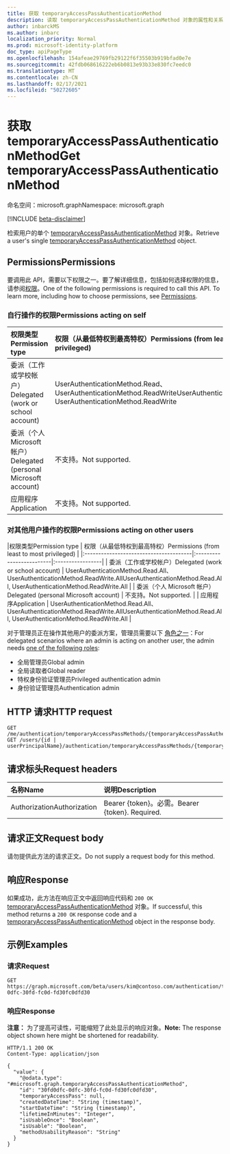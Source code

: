 ```yaml
---
title: 获取 temporaryAccessPassAuthenticationMethod
description: 读取 temporaryAccessPassAuthenticationMethod 对象的属性和关系。
author: inbarckMS
ms.author: inbarc
localization_priority: Normal
ms.prod: microsoft-identity-platform
doc_type: apiPageType
ms.openlocfilehash: 154afeae29769fb29122f6f35503b919bfad0e7e
ms.sourcegitcommit: 42fdb068616222eb6b0813e93b33e830fc7eedc0
ms.translationtype: MT
ms.contentlocale: zh-CN
ms.lasthandoff: 02/17/2021
ms.locfileid: "50272605"
---
```

# <a name="get-temporaryaccesspassauthenticationmethod"></a><span data-ttu-id="e0dff-103">获取 temporaryAccessPassAuthenticationMethod</span><span class="sxs-lookup"><span data-stu-id="e0dff-103">Get temporaryAccessPassAuthenticationMethod</span></span>
<span data-ttu-id="e0dff-104">命名空间：microsoft.graph</span><span class="sxs-lookup"><span data-stu-id="e0dff-104">Namespace: microsoft.graph</span></span>

[!INCLUDE [beta-disclaimer](../../includes/beta-disclaimer.md)]

<span data-ttu-id="e0dff-105">检索用户的单个  [temporaryAccessPassAuthenticationMethod](../resources/temporaryaccesspassauthenticationmethod.md) 对象。</span><span class="sxs-lookup"><span data-stu-id="e0dff-105">Retrieve a user's single  [temporaryAccessPassAuthenticationMethod](../resources/temporaryaccesspassauthenticationmethod.md) object.</span></span>

## <a name="permissions"></a><span data-ttu-id="e0dff-106">Permissions</span><span class="sxs-lookup"><span data-stu-id="e0dff-106">Permissions</span></span>
<span data-ttu-id="e0dff-p101">要调用此 API，需要以下权限之一。要了解详细信息，包括如何选择权限的信息，请参阅[权限](/graph/permissions-reference)。</span><span class="sxs-lookup"><span data-stu-id="e0dff-p101">One of the following permissions is required to call this API. To learn more, including how to choose permissions, see [Permissions](/graph/permissions-reference).</span></span>

### <a name="permissions-acting-on-self"></a><span data-ttu-id="e0dff-109">自行操作的权限</span><span class="sxs-lookup"><span data-stu-id="e0dff-109">Permissions acting on self</span></span>

|<span data-ttu-id="e0dff-110">权限类型</span><span class="sxs-lookup"><span data-stu-id="e0dff-110">Permission type</span></span>      | <span data-ttu-id="e0dff-111">权限（从最低特权到最高特权）</span><span class="sxs-lookup"><span data-stu-id="e0dff-111">Permissions (from least to most privileged)</span></span>              |
|:---------------------------------------|:-------------------------|
| <span data-ttu-id="e0dff-112">委派（工作或学校帐户）</span><span class="sxs-lookup"><span data-stu-id="e0dff-112">Delegated (work or school account)</span></span>     | <span data-ttu-id="e0dff-113">UserAuthenticationMethod.Read、UserAuthenticationMethod.ReadWrite</span><span class="sxs-lookup"><span data-stu-id="e0dff-113">UserAuthenticationMethod.Read, UserAuthenticationMethod.ReadWrite</span></span> |
| <span data-ttu-id="e0dff-114">委派（个人 Microsoft 帐户）</span><span class="sxs-lookup"><span data-stu-id="e0dff-114">Delegated (personal Microsoft account)</span></span> | <span data-ttu-id="e0dff-115">不支持。</span><span class="sxs-lookup"><span data-stu-id="e0dff-115">Not supported.</span></span> |
| <span data-ttu-id="e0dff-116">应用程序</span><span class="sxs-lookup"><span data-stu-id="e0dff-116">Application</span></span>                            | <span data-ttu-id="e0dff-117">不支持。</span><span class="sxs-lookup"><span data-stu-id="e0dff-117">Not supported.</span></span> |

### <a name="permissions-acting-on-other-users"></a><span data-ttu-id="e0dff-118">对其他用户操作的权限</span><span class="sxs-lookup"><span data-stu-id="e0dff-118">Permissions acting on other users</span></span>

|<span data-ttu-id="e0dff-119">权限类型</span><span class="sxs-lookup"><span data-stu-id="e0dff-119">Permission type</span></span>      | <span data-ttu-id="e0dff-120">权限（从最低特权到最高特权）</span><span class="sxs-lookup"><span data-stu-id="e0dff-120">Permissions (from least to most privileged)</span></span>              |
|:---------------------------------------|:-------------------------|:-----------------|
| <span data-ttu-id="e0dff-121">委派（工作或学校帐户）</span><span class="sxs-lookup"><span data-stu-id="e0dff-121">Delegated (work or school account)</span></span>     | <span data-ttu-id="e0dff-122">UserAuthenticationMethod.Read.All、UserAuthenticationMethod.ReadWrite.All</span><span class="sxs-lookup"><span data-stu-id="e0dff-122">UserAuthenticationMethod.Read.All, UserAuthenticationMethod.ReadWrite.All</span></span> |
| <span data-ttu-id="e0dff-123">委派（个人 Microsoft 帐户）</span><span class="sxs-lookup"><span data-stu-id="e0dff-123">Delegated (personal Microsoft account)</span></span> | <span data-ttu-id="e0dff-124">不支持。</span><span class="sxs-lookup"><span data-stu-id="e0dff-124">Not supported.</span></span> |
| <span data-ttu-id="e0dff-125">应用程序</span><span class="sxs-lookup"><span data-stu-id="e0dff-125">Application</span></span>                            | <span data-ttu-id="e0dff-126">UserAuthenticationMethod.Read.All、UserAuthenticationMethod.ReadWrite.All</span><span class="sxs-lookup"><span data-stu-id="e0dff-126">UserAuthenticationMethod.Read.All, UserAuthenticationMethod.ReadWrite.All</span></span> |

<span data-ttu-id="e0dff-127">对于管理员正在操作其他用户的委派方案，管理员需要以下 [角色之一](/azure/active-directory/users-groups-roles/directory-assign-admin-roles#available-roles)：</span><span class="sxs-lookup"><span data-stu-id="e0dff-127">For delegated scenarios where an admin is acting on another user, the admin needs [one of the following roles](/azure/active-directory/users-groups-roles/directory-assign-admin-roles#available-roles):</span></span>
* <span data-ttu-id="e0dff-128">全局管理员</span><span class="sxs-lookup"><span data-stu-id="e0dff-128">Global admin</span></span>
* <span data-ttu-id="e0dff-129">全局读取者</span><span class="sxs-lookup"><span data-stu-id="e0dff-129">Global reader</span></span>
* <span data-ttu-id="e0dff-130">特权身份验证管理员</span><span class="sxs-lookup"><span data-stu-id="e0dff-130">Privileged authentication admin</span></span>
* <span data-ttu-id="e0dff-131">身份验证管理员</span><span class="sxs-lookup"><span data-stu-id="e0dff-131">Authentication admin</span></span>

## <a name="http-request"></a><span data-ttu-id="e0dff-132">HTTP 请求</span><span class="sxs-lookup"><span data-stu-id="e0dff-132">HTTP request</span></span>

<!-- {
  "blockType": "ignored"
}
-->
``` http
GET /me/authentication/temporaryAccessPassMethods/{temporaryAccessPassAuthenticationMethodId}
GET /users/{id | userPrincipalName}/authentication/temporaryAccessPassMethods/{temporaryAccessPassAuthenticationMethodId}
```


## <a name="request-headers"></a><span data-ttu-id="e0dff-133">请求标头</span><span class="sxs-lookup"><span data-stu-id="e0dff-133">Request headers</span></span>
|<span data-ttu-id="e0dff-134">名称</span><span class="sxs-lookup"><span data-stu-id="e0dff-134">Name</span></span>|<span data-ttu-id="e0dff-135">说明</span><span class="sxs-lookup"><span data-stu-id="e0dff-135">Description</span></span>|
|:---|:---|
|<span data-ttu-id="e0dff-136">Authorization</span><span class="sxs-lookup"><span data-stu-id="e0dff-136">Authorization</span></span>|<span data-ttu-id="e0dff-p102">Bearer {token}。必需。</span><span class="sxs-lookup"><span data-stu-id="e0dff-p102">Bearer {token}. Required.</span></span>|


## <a name="request-body"></a><span data-ttu-id="e0dff-139">请求正文</span><span class="sxs-lookup"><span data-stu-id="e0dff-139">Request body</span></span>
<span data-ttu-id="e0dff-140">请勿提供此方法的请求正文。</span><span class="sxs-lookup"><span data-stu-id="e0dff-140">Do not supply a request body for this method.</span></span>

## <a name="response"></a><span data-ttu-id="e0dff-141">响应</span><span class="sxs-lookup"><span data-stu-id="e0dff-141">Response</span></span>

<span data-ttu-id="e0dff-142">如果成功，此方法在响应正文中返回响应代码和 `200 OK` [temporaryAccessPassAuthenticationMethod](../resources/temporaryaccesspassauthenticationmethod.md) 对象。</span><span class="sxs-lookup"><span data-stu-id="e0dff-142">If successful, this method returns a `200 OK` response code and a [temporaryAccessPassAuthenticationMethod](../resources/temporaryaccesspassauthenticationmethod.md) object in the response body.</span></span>

## <a name="examples"></a><span data-ttu-id="e0dff-143">示例</span><span class="sxs-lookup"><span data-stu-id="e0dff-143">Examples</span></span>

### <a name="request"></a><span data-ttu-id="e0dff-144">请求</span><span class="sxs-lookup"><span data-stu-id="e0dff-144">Request</span></span>
<!-- {
  "blockType": "request",
  "name": "get_temporaryaccesspassauthenticationmethod"
}
-->
``` http
GET https://graph.microsoft.com/beta/users/kim@contoso.com/authentication/temporaryAccessPassMethods/30fd0dfc-0dfc-30fd-fc0d-fd30fc0dfd30
```


### <a name="response"></a><span data-ttu-id="e0dff-145">响应</span><span class="sxs-lookup"><span data-stu-id="e0dff-145">Response</span></span>
<span data-ttu-id="e0dff-146">**注意：** 为了提高可读性，可能缩短了此处显示的响应对象。</span><span class="sxs-lookup"><span data-stu-id="e0dff-146">**Note:** The response object shown here might be shortened for readability.</span></span>
<!-- {
  "blockType": "response",
  "truncated": true,
  "@odata.type": "microsoft.graph.temporaryAccessPassAuthenticationMethod"
}
-->
``` http
HTTP/1.1 200 OK
Content-Type: application/json

{
  "value": {
    "@odata.type": "#microsoft.graph.temporaryAccessPassAuthenticationMethod",
    "id": "30fd0dfc-0dfc-30fd-fc0d-fd30fc0dfd30",
    "temporaryAccessPass": null,
    "createdDateTime": "String (timestamp)",
    "startDateTime": "String (timestamp)",
    "lifetimeInMinutes": "Integer",
    "isUsableOnce": "Boolean",
    "isUsable": "Boolean",
    "methodUsabilityReason": "String"
  }
}
```
